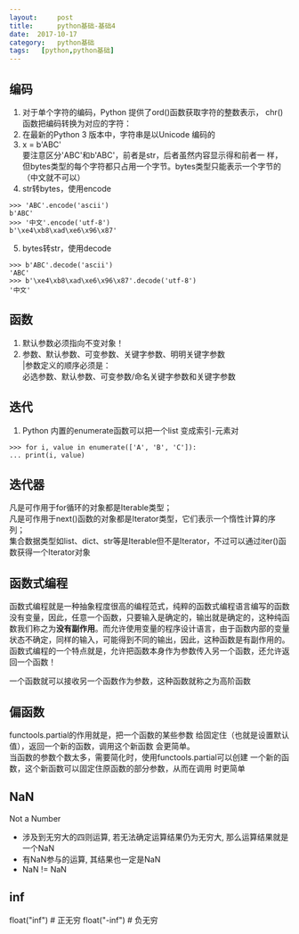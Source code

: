```yaml
---
layout:     post
title:      python基础-基础4
date:  2017-10-17
category:   python基础
tags:   [python,python基础]
---
```

编码
---
1. 对于单个字符的编码，Python 提供了ord()函数获取字符的整数表示，
chr()函数把编码转换为对应的字符：
2. 在最新的Python 3 版本中，字符串是以Unicode 编码的
3. x = b'ABC'  
要注意区分'ABC'和b'ABC'，前者是str，后者虽然内容显示得和前者一
样，但bytes类型的每个字符都只占用一个字节。bytes类型只能表示一个字节的（中文就不可以）
4. str转bytes，使用encode
```
>>> 'ABC'.encode('ascii')
b'ABC'
>>> '中文'.encode('utf-8')
b'\xe4\xb8\xad\xe6\x96\x87'
```
5. bytes转str，使用decode
```
>>> b'ABC'.decode('ascii')
'ABC'
>>> b'\xe4\xb8\xad\xe6\x96\x87'.decode('utf-8')
'中文'
```

函数
----
1. 默认参数必须指向不变对象！
2. 参数、默认参数、可变参数、关键字参数、明明关键字参数  
|参数定义的顺序必须是：  
必选参数、默认参数、可变参数/命名关键字参数和关键字参数


迭代
---
1. Python 内置的enumerate函数可以把一个list 变成索引-元素对
```
>>> for i, value in enumerate(['A', 'B', 'C']):
... print(i, value)

```
迭代器
---
凡是可作用于for循环的对象都是Iterable类型；  
凡是可作用于next()函数的对象都是Iterator类型，它们表示一个惰性计算的序列；  
集合数据类型如list、dict、str等是Iterable但不是Iterator，不过可以通过iter()函数获得一个Iterator对象  

函数式编程
---
函数式编程就是一种抽象程度很高的编程范式，纯粹的函数式编程语言编写的函数没有变量，因此，任意一个函数，只要输入是确定的，输出就是确定的，这种纯函数我们称之为**没有副作用**。而允许使用变量的程序设计语言，由于函数内部的变量状态不确定，同样的输入，可能得到不同的输出，因此，这种函数是有副作用的。  
函数式编程的一个特点就是，允许把函数本身作为参数传入另一个函数，还允许返回一个函数！  
  
  一个函数就可以接收另一个函数作为参数，这种函数就称之为高阶函数  
  


偏函数
---
functools.partial的作用就是，把一个函数的某些参数
给固定住（也就是设置默认值），返回一个新的函数，调用这个新函数
会更简单。  
当函数的参数个数太多，需要简化时，使用functools.partial可以创建
一个新的函数，这个新函数可以固定住原函数的部分参数，从而在调用
时更简单  
  
NaN
---
Not a Number  

- 涉及到无穷大的四则运算, 若无法确定运算结果仍为无穷大, 那么运算结果就是一个NaN
- 有NaN参与的运算, 其结果也一定是NaN
- NaN != NaN

inf
---
float("inf") # 正无穷
float("-inf") # 负无穷


